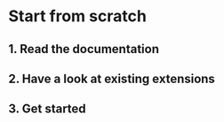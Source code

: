 # Start from scratch

## 1. Read the documentation

## 2. Have a look at existing extensions

## 3. Get started
